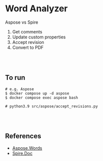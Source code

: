# Word Analyzer

Aspose vs Spire

1. Get comments
2. Update custom properties
3. Accept revision
4. Convert to PDF

<br/><br/>

## To run

```
# e.g. Aspose
$ docker compose up -d aspose
$ docker compose exec aspose bash

# python3.9 src/aspose/accept_revisions.py
```

<br/><br/>

## References

- [Aspose.Words](https://reference.aspose.com/words/python-net/aspose.words/)
- [Spire.Doc](https://www.e-iceblue.com/Tutorials/Python/Spire.Doc-for-Python/Program-Guide.html)
